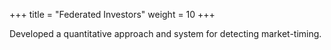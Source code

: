 +++
title = "Federated Investors"
weight = 10
+++

Developed a quantitative approach and system for detecting market-timing.